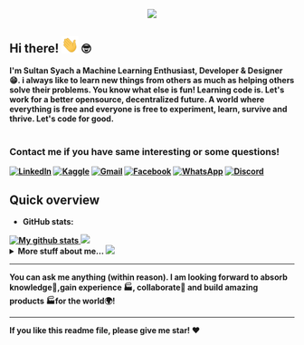 <p align="center">
 <img src="https://github.com/TheDudeThatCode/TheDudeThatCode/blob/master/Assets/Developer.gif"> 
</p>

<h2> Hi there! <img src="https://raw.githubusercontent.com/ABSphreak/ABSphreak/master/gifs/Hi.gif" width="30px"> 🤓 </h2>
<b>I'm Sultan Syach a Machine Learning Enthusiast, Developer & Designer 😁.
i always like to learn new things from others as much as helping others solve their problems. 
You know what else is fun! Learning code is. Let's work for a better opensource, decentralized future. 
A world where everything is free and everyone is free to experiment, 
learn, survive and thrive. Let's code for good.<br><br>

<h3> Contact me if you have same interesting or some questions! </h3>

<p>
  <a href="https://www.linkedin.com/in/sultan-syach-a894a5215" target="_blank"><img alt="LinkedIn" src="https://img.shields.io/badge/linkedin-%230077B5.svg?&style=for-the-badge&logo=linkedin&logoColor=white"/></a>  
  <a href="https://www.kaggle.com/sultan7" target="_blank"><img alt="Kaggle" src="https://img.shields.io/badge/Kaggle-2C8EBB?&style=for-the-badge&logo=kaggle&logoColor=white"/></a>  
  <a href="mailto:sultansyach7@gmail.com" target="_blank"><img alt="Gmail" src="https://img.shields.io/badge/gmail-D14836?&style=for-the-badge&logo=gmail&logoColor=white"/></a>    
  <a href="https://www.facebook.com/sultan.ynl" target="_blank"><img alt="Facebook" src="https://img.shields.io/badge/facebook-%231877F2.svg?&style=for-the-badge&logo=facebook&logoColor=white"/></a>  
  <a href="https://wa.me/628979619605" target="_blank"><img alt="WhatsApp" src="https://img.shields.io/badge/WhatsApp-25D366?style=for-the-badge&logo=whatsapp&logoColor=white"/></a> 
  <a href="https://discord.gg/user/TAN#1846" target="_blank"><img alt="Discord" src="https://img.shields.io/badge/Discord-7289DA?style=for-the-badge&logo=discord&logoColor=white"/></a> 
</p>

## Quick overview
* GitHub stats:  
<a href="https://github.com/sultanbst123/github-readme-stats">
  <img  src="https://github-readme-stats.vercel.app/api?username=sultanbst123&show_icons=true&line_height=27&include_all_commits=true" alt="My github stats"/>
  <!--wkwkwk-->
  <!--wkwkwk-->
  <img  src= "https://github-readme-stats.vercel.app/api/top-langs/?username=sultanbst123&show_icons=true&line_height=27&include_all_commits=true"/>
</a>


<details>
<summary>
  More stuff about me... <img src="https://media.giphy.com/media/VgCDAzcKvsR6OM0uWg/giphy.gif" width="50">
</summary>
<br>
I am really passionate about machine learning, it is in my opinion the best combination of logical programming and
(sometimes) develop a beautiful design.⚡ I am involved in a lot of competition, hackathons, course, workshops and helped in building many communities from scratch.

## My skills
<h3>📝 Programming Languages </h3>

<img alt="HTML5" src="https://img.shields.io/badge/HTML5-E34F26?style=for-the-badge&logo=html5&logoColor=white"/>
<img alt="CSS3" src="https://img.shields.io/badge/CSS3-1572B6?style=for-the-badge&logo=css3&logoColor=white"/>
<img alt="Python" src="https://img.shields.io/badge/Python-3776AB?style=for-the-badge&logo=python&logoColor=white"/>
<img alt="JavaScript" src="https://img.shields.io/badge/JavaScript-F7DF1E?style=for-the-badge&logo=javascript&logoColor=black"/>
<img alt="C++" src="https://img.shields.io/badge/C%2B%2B-00599C?style=for-the-badge&logo=c%2B%2B&logoColor=white">
<img alt="R" src="https://img.shields.io/badge/R-276DC3?style=for-the-badge&logo=r&logoColor=white">
<img alt="SQL" src="https://img.shields.io/badge/SQL-07405E?style=for-the-badge&logo=sql&logoColor=white">

<h3>📝 Libraries & Frameworks</h3>
<img alt="Tensorflow" src="https://img.shields.io/badge/TensorFlow-FF6F00?style=for-the-badge&logo=TensorFlow&logoColor=white">
<img alt="Scikit-learn" src="https://img.shields.io/badge/scikit_learn-F7931E?style=for-the-badge&logo=scikit-learn&logoColor=white">
<img alt="Keras" src="https://img.shields.io/badge/Keras-D00000?style=for-the-badge&logo=Keras&logoColor=white">
<img alt="Numpy" src="https://img.shields.io/badge/Numpy-777BB4?style=for-the-badge&logo=numpy&logoColor=white">
<img alt="Pandas" src="https://img.shields.io/badge/Pandas-2C2D72?style=for-the-badge&logo=pandas&logoColor=white">
<img alt="Seaborn" src="https://img.shields.io/badge/Seaborn-777BB4?style=for-the-badge&logo=seaborn&logoColor=white">
<img alt="Scipy" src="https://img.shields.io/badge/SciPy-%230C55A5.svg?style=for-the-badge&logo=scipy&logoColor=%white">
<img alt="NLTK" src="https://img.shields.io/badge/NLTK-777BB4?style=for-the-badge&logo=nltk&logoColor=white">
<img alt="Matplotlib src="https://img.shields.io/badge/Matplotlib-FF6F00?style=for-the-badge&logo=matplotlib&logoColor=white">

<h3>📝 IDEs & Editors/Softwares </h3>
<img alt="Jupyter" src="https://img.shields.io/badge/Jupyter-F37626.svg?&style=for-the-badge&logo=Jupyter&logoColor=white">
<img alt="Colab" src="https://img.shields.io/badge/Colab-F9AB00?style=for-the-badge&logo=googlecolab&color=525252">
<img alt="Sublime-Text" src="https://img.shields.io/badge/sublime_text-%23575757.svg?&style=for-the-badge&logo=sublime-text&logoColor=important">
<img alt="Figma" src="https://img.shields.io/badge/Figma-F24E1E?style=for-the-badge&logo=figma&logoColor=white">



### Programming language
</details>
<hr>
You can ask me anything (within reason). I am looking forward to absorb knowledge🧠,gain experience 🏭, collaborate🤝 and build amazing products 🏭for the world🌍!
<hr>
If you like this readme file, please give me star! ❤️
